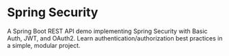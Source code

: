 # Spring Security
 A Spring Boot REST API demo implementing Spring Security with Basic Auth, JWT, and OAuth2. Learn authentication/authorization best practices in a simple, modular project.
